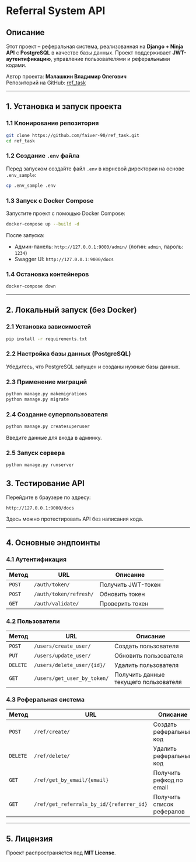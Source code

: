 # Referral System API

## Описание
Этот проект – реферальная система, реализованная на **Django + Ninja API** с **PostgreSQL** в качестве базы данных.
Проект поддерживает **JWT-аутентификацию**, управление пользователями и реферальными кодами.

Автор проекта: **Малашкин Владимир Олегович**  
Репозиторий на GitHub: [ref_task](https://github.com/faiver-90/ref_task)

---

## 1. Установка и запуск проекта

### 1.1 Клонирование репозитория
```bash
git clone https://github.com/faiver-90/ref_task.git
cd ref_task
```

### 1.2 Создание `.env` файла
Перед запуском создайте файл `.env` в корневой директории на основе `.env_sample`:
```bash
cp .env_sample .env
```

### 1.3 Запуск с Docker Compose
Запустите проект с помощью Docker Compose:
```bash
docker-compose up --build -d
```
После запуска:
- Админ-панель: `http://127.0.0.1:9000/admin/` (логин: `admin`, пароль: `1234`)
- Swagger UI: `http://127.0.0.1:9000/docs`

### 1.4 Остановка контейнеров
```bash
docker-compose down
```

---

## 2. Локальный запуск (без Docker)

### 2.1 Установка зависимостей
```bash
pip install -r requirements.txt
```

### 2.2 Настройка базы данных (PostgreSQL)
Убедитесь, что PostgreSQL запущен и созданы нужные базы данных.

### 2.3 Применение миграций
```bash
python manage.py makemigrations
python manage.py migrate
```

### 2.4 Создание суперпользователя
```bash
python manage.py createsuperuser
```
Введите данные для входа в админку.

### 2.5 Запуск сервера
```bash
python manage.py runserver
```
## 3. Тестирование API
Перейдите в браузере по адресу:
```
http://127.0.0.1:9000/docs
```
Здесь можно протестировать API без написания кода.

---

## 4. Основные эндпоинты

### 4.1 Аутентификация
| Метод  | URL              | Описание                |
|--------|----------------|-------------------------|
| `POST` | `/auth/token/`  | Получить JWT-токен     |
| `POST` | `/auth/token/refresh/` | Обновить токен    |
| `GET`  | `/auth/validate/` | Проверить токен |

### 4.2 Пользователи
| Метод  | URL              | Описание                     |
|--------|----------------|------------------------------|
| `POST` | `/users/create_user/` | Создать пользователя |
| `PUT`  | `/users/update_user/` | Обновить пользователя |
| `DELETE` | `/users/delete_user/{id}/` | Удалить пользователя |
| `GET`  | `/users/get_user_by_token/` | Получить данные текущего пользователя |

### 4.3 Реферальная система
| Метод  | URL                         | Описание                      |
|--------|-----------------------------|--------------------------------|
| `POST` | `/ref/create/`              | Создать реферальный код       |
| `DELETE` | `/ref/delete/`            | Удалить реферальный код       |
| `GET`  | `/ref/get_by_email/{email}` | Получить рефкод по email |
| `GET`  | `/ref/get_referrals_by_id/{referrer_id}` | Получить список рефералов |

---

## 5. Лицензия
Проект распространяется под **MIT License**.

